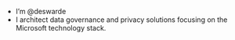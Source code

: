 - I’m @deswarde
- I architect data governance and privacy solutions focusing on the Microsoft technology stack.

<!---
deswarde/deswarde is a ✨ special ✨ repository because its `README.md` (this file) appears on your GitHub profile.
You can click the Preview link to take a look at your changes.
--->
